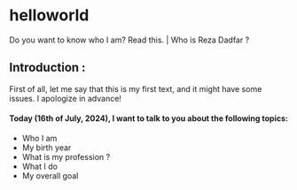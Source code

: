 # helloworld
 Do you want to know who I am? Read this. |  Who is Reza Dadfar ?


## Introduction : 
First of all, let me say that this is my first text, and it might have some issues. I apologize in advance!

#### Today (16th of July, 2024), I want to talk to you about the following topics:

- Who I am 
- My birth year 
- What is my profession ?
- What I do
- My overall goal 
